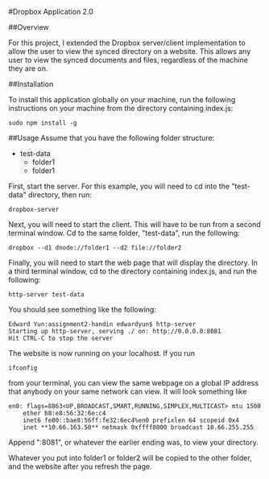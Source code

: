 #Dropbox Application 2.0

##Overview

For this project, I extended the Dropbox server/client implementation to allow the user to view the synced directory on a website. This allows any user to view the synced documents and files, regardless of the machine they are on. 

##Installation

To install this application globally on your machine, run the following instructions on your machine from the directory containing index.js:

```
sudo npm install -g
```

##Usage
Assume that you have the following folder structure:
* test-data
  * folder1
  * folder1

First, start the server. For this example, you will need to cd into the  "test-data" directory, then run:

```
dropbox-server
```

Next, you will need to start the client. This will have to be run from a second terminal window. Cd to the same folder, "test-data", run the following:

```
dropbox --d1 dnode://folder1 --d2 file://folder2
```

Finally, you will need to start the web page that will display the directory. In a third terminal window, cd to the directory containing index.js, and run the following:

```
http-server test-data
```

You should see something like the following:

```
Edward Yun:assignment2-handin edwardyun$ http-server
Starting up http-server, serving ./ on: http://0.0.0.0:8081
Hit CTRL-C to stop the server
```

The website is now running on your localhost. If you run
```
ifconfig
```
from your terminal, you can view the same webpage on a global IP address that anybody on your same network can view. It will look something like
```
en0: flags=8863<UP,BROADCAST,SMART,RUNNING,SIMPLEX,MULTICAST> mtu 1500
	ether b8:e8:56:32:6e:c4 
	inet6 fe80::bae8:56ff:fe32:6ec4%en0 prefixlen 64 scopeid 0x4 
	inet **10.66.163.50** netmask 0xffff0000 broadcast 10.66.255.255
```
Append ":8081", or whatever the earlier ending was, to view your directory.

Whatever you put into folder1 or folder2 will be copied to the other folder, and the website after you refresh the page. 

